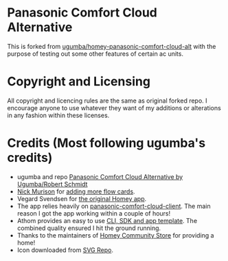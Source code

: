 # Panasonic Comfort Cloud Alternative
This is forked from [ugumba/homey-panasonic-comfort-cloud-alt](https://github.com/ugumba/homey-panasonic-comfort-cloud-alt) with the purpose of testing out some other features of certain ac units.

# Copyright and Licensing
All copyright and licencing rules are the same as original forked repo.
I encourage anyone to use whatever they want of my additions or alterations in any fashion within these licenses.

# Credits (Most following ugumba's credits)
  * ugumba and repo [Panasonic Comfort Cloud Alternative by Ugumba/Robert Schmidt](https://github.com/ugumba/homey-panasonic-comfort-cloud-alt)
  * [Nick Murison](https://github.com/nickmurison) for [adding more flow cards](https://github.com/ugumba/homey-panasonic-comfort-cloud-alt/pull/7).
  * Vegard Svendsen for [the original Homey app](https://homey.app/en-us/app/com.panasonic.PCC/Panasonic-Comfort-Cloud/).
  * The app relies heavily on [panasonic-comfort-cloud-client](https://github.com/marc2016/panasonic-comfort-cloud-client).  The main reason I got the app working within a couple of hours!
  * Athom provides an easy to use [CLI, SDK and app template](https://apps.developer.homey.app/the-basics/getting-started/homey-cli).  The combined quality ensured I hit the ground running.
  * Thanks to the maintainers of [Homey Community Store](https://store.homey.community) for providing a home!
  * Icon downloaded from [SVG Repo](https://www.svgrepo.com/svg/288102/air-conditioning-air-conditioner).
